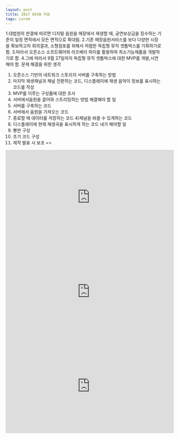```yaml
---
layout: post
title: 2017 OSSW 자료
tags: Lorem
---
```


1.대법원의 판결에 따르면 디지털 음원을 매장에서 재생할 때, 공연보상금을 징수하는 기준이 일정 면적에서 모든 면적으로 확대됨.
2.기존 매장음원서비스를 보다 다양한 시장을 확보하고자 회의결과, 소형점포를 위해서 저렴한 독립형 뮤직 셋톱박스를 기획하기로 함.
3.따라서 오픈소스 소프트웨어와 라즈베리 파이를 활용하여 최소기능제품을 개발하기로 함.
4.그에 따라서 9월 27일까지 독립형 뮤직 셋톱박스에 대한 MVP를 개발,시연해야 함.
문제 해결을 위한 생각
1) 오픈소스 기반의 네트워크 스토리지 서버를 구축하는 방법  
2) 마지막 재생채널과 채널 전환하는 코드, 디스플레이에 재생 음악이 정보를 표시하는 코드를 작성
3) MVP를 이루는 구성품에 대한 조사
4) 서버에서음원을 끌어와 스트리밍하는 방법 
해결해야 할 일
1) 서버를 구축하는 코드
2) 서버에서 음원을 가져오는 코드
3) 종료할 때 데이터를 저장하는 코드 
4)채널을 바꿀 수 있게하는 코드
5) 디스플레이에 현재 재생곡을 표시하게 하는 코드
내가 해야할 일
1) 빵판 구성
2) 초기 코드 구성
3) 제작 발표 시 보조
=>

<iframe width="544" height="306" src="https://serviceapi.nmv.naver.com/flash/convertIframeTag.nhn?vid=2B09FB9FA3DED97FE44E4892E2C102E230E2&outKey=V122b06ff3a64f170cff96b9438f8028aaf5e978762942d84f3336b9438f8028aaf5e" frameborder="no" scrolling="no"></iframe>

<iframe width="544" height="306" src="https://serviceapi.nmv.naver.com/flash/convertIframeTag.nhn?vid=E67AD3B09C6141EF1DB8BF91FB4912C51160&outKey=V1267a4110f18bdd986b51b6811099841c5e0852a1a9c400f7bc01b6811099841c5e0" frameborder="no" scrolling="no"></iframe>

<iframe width="544" height="306" src="https://serviceapi.nmv.naver.com/flash/convertIframeTag.nhn?vid=4CE186A5F230B579FB016B5C0267E7271AB3&outKey=V12542d30790ad895a605b0b29e5914c7bc5ac741eb43e7c00327b0b29e5914c7bc5a" frameborder="no" scrolling="no"></iframe>
